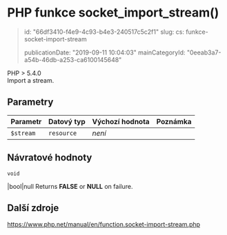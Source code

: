 PHP funkce socket_import_stream()
=================================

> id: "66df3410-f4e9-4c93-b4e3-240517c5c2f1"
> slug:
> 	cs: funkce-socket-import-stream
>
> publicationDate: "2019-09-11 10:04:03"
> mainCategoryId: "0eeab3a7-a54b-46db-a253-ca6100145648"

PHP > 5.4.0<br/>
Import a stream.


Parametry
--------------

| Parametr | Datový typ | Výchozí hodnota | Poznámka |
|-----|-----|-----|-----|
| `$stream` | `resource` | *není* |  |


Návratové hodnoty
----------------

`void`

|bool|null Returns <b>FALSE</b> or <b>NULL</b> on failure.

Další zdroje
------------

https://www.php.net/manual/en/function.socket-import-stream.php
